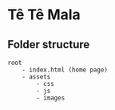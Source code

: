 # Tê Tê Mala

## Folder structure
```
root
    - index.html (home page)
    - assets
        - css
        - js
        - images
```
